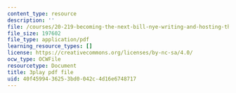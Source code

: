 ```yaml
---
content_type: resource
description: ''
file: /courses/20-219-becoming-the-next-bill-nye-writing-and-hosting-the-educational-show-january-iap-2015/40f4599436253bd0042c4d16e6748717_AjK2zF9yN0k.pdf
file_size: 197602
file_type: application/pdf
learning_resource_types: []
license: https://creativecommons.org/licenses/by-nc-sa/4.0/
ocw_type: OCWFile
resourcetype: Document
title: 3play pdf file
uid: 40f45994-3625-3bd0-042c-4d16e6748717
---
```


